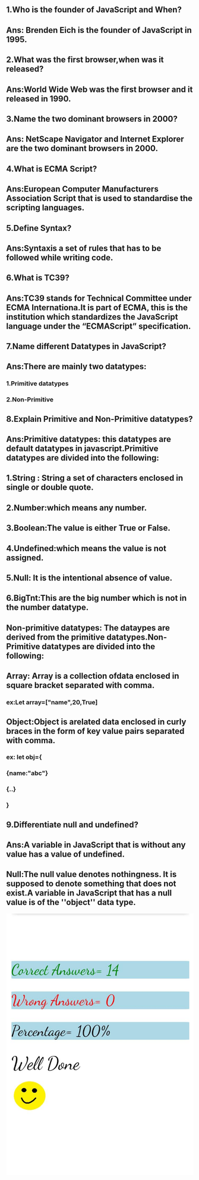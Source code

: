 ##  1.Who is the founder of JavaScript and When?
## Ans: Brenden Eich is the founder of JavaScript in 1995.

## 2.What was the first browser,when was it released?
## Ans:World Wide Web was the first browser and it released in 1990.

## 3.Name the two dominant browsers in 2000?
## Ans: NetScape Navigator and Internet Explorer are the two dominant browsers in 2000.

## 4.What is ECMA Script?
## Ans:European Computer Manufacturers Association Script that is used to standardise the scripting languages.

## 5.Define Syntax?
## Ans:Syntaxis a set of rules that has to be followed while writing code.

##  6.What is TC39?
## Ans:TC39 stands for Technical Committee under ECMA Internationa.It is part of ECMA, this is the institution which standardizes the JavaScript language under the “ECMAScript” specification. 

##  7.Name different Datatypes in JavaScript?
## Ans:There are mainly two datatypes:
### 1.Primitive datatypes
### 2.Non-Primitive

## 8.Explain Primitive and Non-Primitive datatypes?
## Ans:Primitive datatypes: this datatypes are default datatypes in javascript.Primitive datatypes are divided into the following:
## 1.String : String a set of characters enclosed in single or double quote.
## 2.Number:which means any number.
## 3.Boolean:The value is either True or False.
## 4.Undefined:which means the value is not assigned.
## 5.Null: It is the intentional absence of value.
## 6.BigTnt:This are the big number which is not in  the number datatype.

## Non-primitive datatypes: The dataypes are derived from the primitive datatypes.Non-Primitive datatypes are divided into the following:
## Array: Array is a collection ofdata enclosed in square bracket separated with comma.
### ex:Let array=["name",20,True]

## Object:Object is arelated data enclosed in curly braces in the form of key value pairs separated with comma.
### ex: let obj={
###            {name:"abc"}
###               {..}
###            }

## 9.Differentiate null and undefined?
## Ans:A variable in JavaScript that is without any value has a value of undefined. 
## Null:The null value denotes nothingness. It is supposed to denote something that does not exist.A variable in JavaScript that has a null value is of the ''object'' data type.



![screenshot](./quiz.jpg)